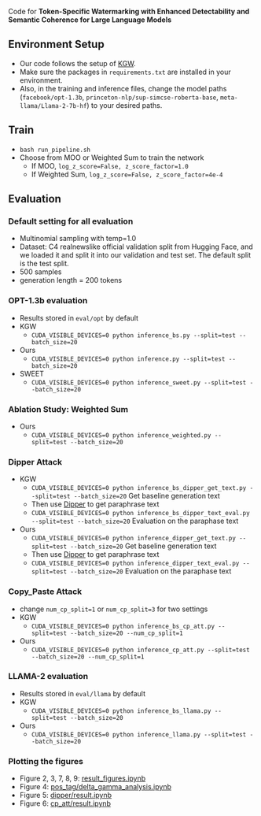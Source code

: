 Code for **Token-Specific Watermarking with Enhanced Detectability and Semantic Coherence for Large Language Models**

## Environment Setup
* Our code follows the setup of [KGW](https://github.com/jwkirchenbauer/lm-watermarking/tree/main/). 
* Make sure the packages in `requirements.txt` are installed in your environment.
* Also, in the training and inference files, change the model paths (`facebook/opt-1.3b`, `princeton-nlp/sup-simcse-roberta-base`, `meta-llama/Llama-2-7b-hf`) to your desired paths.

## Train 
  * `bash run_pipeline.sh`
  * Choose from MOO or Weighted Sum to train the network
    * If MOO, `log_z_score=False, z_score_factor=1.0`
    * If Weighted Sum, `log_z_score=False, z_score_factor=4e-4`

## Evaluation
### Default setting for all evaluation
  * Multinomial sampling with temp=1.0
  * Dataset: C4 realnewslike official validation split from Hugging Face, and we loaded it and split it into our validation and test set. The default split is the test split.
  * 500 samples
  * generation length = 200 tokens

### OPT-1.3b evaluation
* Results stored in `eval/opt` by default
* KGW
  * `CUDA_VISIBLE_DEVICES=0 python inference_bs.py --split=test --batch_size=20`
* Ours
  * `CUDA_VISIBLE_DEVICES=0 python inference.py --split=test --batch_size=20`
* SWEET
  * `CUDA_VISIBLE_DEVICES=0 python inference_sweet.py --split=test --batch_size=20`

### Ablation Study: Weighted Sum
* Ours
  * `CUDA_VISIBLE_DEVICES=0 python inference_weighted.py --split=test --batch_size=20`

### Dipper Attack
* KGW
  * `CUDA_VISIBLE_DEVICES=0 python inference_bs_dipper_get_text.py --split=test --batch_size=20`
  Get baseline generation text
  * Then use [Dipper](https://github.com/martiansideofthemoon/ai-detection-paraphrases0) to get paraphrase text
  * `CUDA_VISIBLE_DEVICES=0 python inference_bs_dipper_text_eval.py --split=test --batch_size=20`
  Evaluation on the paraphase text
* Ours
  * `CUDA_VISIBLE_DEVICES=0 python inference_dipper_get_text.py --split=test --batch_size=20`
  Get baseline generation text
  * Then use [Dipper](https://github.com/martiansideofthemoon/ai-detection-paraphrases0) to get paraphrase text
  * `CUDA_VISIBLE_DEVICES=0 python inference_dipper_text_eval.py --split=test --batch_size=20`
  Evaluation on the paraphase text

### Copy_Paste Attack
* change `num_cp_split=1` or `num_cp_split=3` for two settings
* KGW
  * `CUDA_VISIBLE_DEVICES=0 python inference_bs_cp_att.py --split=test --batch_size=20 --num_cp_split=1`
* Ours
  * `CUDA_VISIBLE_DEVICES=0 python inference_cp_att.py --split=test --batch_size=20 --num_cp_split=1`

### LLAMA-2 evaluation
* Results stored in `eval/llama` by default
* KGW
  * `CUDA_VISIBLE_DEVICES=0 python inference_bs_llama.py --split=test --batch_size=20`
* Ours
  * `CUDA_VISIBLE_DEVICES=0 python inference_llama.py --split=test --batch_size=20`

### Plotting the figures
* Figure 2, 3, 7, 8, 9: [result_figures.ipynb](result_figures.ipynb)
* Figure 4: [pos_tag/delta_gamma_analysis.ipynb](pos_tag/delta_gamma_analysis.ipynb)
* Figure 5: [dipper/result.ipynb](dipper/result.ipynb)
* Figure 6: [cp_att/result.ipynb](cp_att/result.ipynb)


